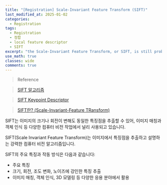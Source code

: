 ```yaml
---
title: "[Registration] Scale-Invariant Feature Transform (SIFT)"
last_modified_at: 2025-01-02
categories:
  - Registration
tags:
  - Registration
  - 정합
  - local feature descriptor
  - SIFT
excerpt: "the Scale-Invariant Feature Transform, or SIFT, is still probably the most well-known traditional local feature descriptor in computer vision."
use_math: true
classes: wide
comments: true
---
```


> Reference

> [SIFT 알고리즘](https://velog.io/@kowoonho/SIFT-%EC%95%8C%EA%B3%A0%EB%A6%AC%EC%A6%98)

> [SIFT Keypoint Descriptor](https://velog.io/@dlwns97/SIFT%ED%82%A4%ED%8F%AC%EC%9D%B8%ED%8A%B8-%EA%B2%80%EC%B6%9C%EA%B8%B0)

> [SIFT란? (Scale-Invariant-Feature TRansform)](https://do-my-best.tistory.com/entry/SIFT-Scale-Invariant-Feature-TRansform%EB%A5%BC-%ED%99%9C%EC%9A%A9%ED%95%9C-%EC%9D%B4%EB%AF%B8%EC%A7%80-%ED%8A%B9%EC%A7%95-%EC%B6%94%EC%B6%9C-%EB%B0%8F-%EB%A7%A4%EC%B9%AD-%EC%95%8C%EA%B3%A0%EB%A6%AC%EC%A6%98)

SIFT는 이미지의 크기나 회전이 변해도 동일한 특징점을 추출할 수 있어, 이미지 매칭과 객체 인식 등 다양한 컴퓨터 비전 작업에서 널리 사용되고 있습니다.

SIFT(Scale Invariant Feature Transform)는 이미지에서 특징점을 추출하고 설명하는 강력한 컴퓨터 비전 알고리즘입니다. 

SIFT의 주요 특징과 작동 방식은 다음과 같습니다:

- 주요 특징
 - 크기, 회전, 조도 변화, 노이즈에 강인한 특징 추출
 - 이미지 매칭, 객체 인식, 3D 모델링 등 다양한 응용 분야에서 활용
